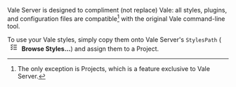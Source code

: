 Vale Server is designed to compliment (not replace) Vale:
all styles, plugins, and configuration files are compatible[^1] with the
original Vale command-line tool.

To use your Vale styles, simply copy them onto Vale Server's `StylesPath` (
<img src="/img/menu-icon.png" style="height: 18px; padding-left: 2px; padding-right: 2px">
<i class="fas fa-long-arrow-alt-right"></i> **Browse Styles...**) and assign them to a Project.

[^1]: The only exception is Projects, which is a feature exclusive
to Vale Server.

